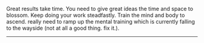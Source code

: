 Great results take time.
You need to give great ideas the time and space to blossom.
Keep doing your work steadfastly.
Train the mind and body to ascend.
really need to ramp up the mental training which is currently falling to the wayside (not at all a good thing. fix it.).

---

